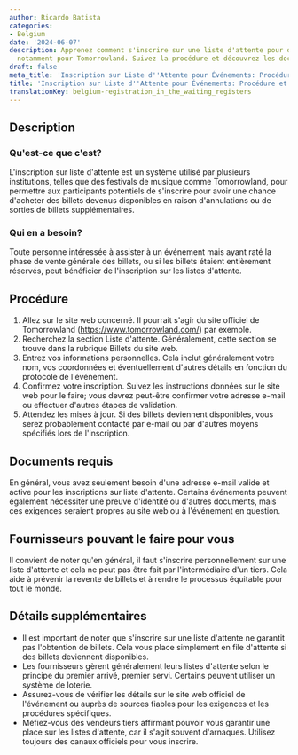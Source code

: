 ```yaml
---
author: Ricardo Batista
categories:
- Belgium
date: '2024-06-07'
description: Apprenez comment s'inscrire sur une liste d'attente pour des événements,
  notamment pour Tomorrowland. Suivez la procédure et découvrez les documents requis.
draft: false
meta_title: 'Inscription sur Liste d''Attente pour Événements: Procédure et Conseils'
title: 'Inscription sur Liste d''Attente pour Événements: Procédure et Conseils'
translationKey: belgium-registration_in_the_waiting_registers
---
```



## Description
### Qu'est-ce que c'est?
L'inscription sur liste d'attente est un système utilisé par plusieurs institutions, telles que des festivals de musique comme Tomorrowland, pour permettre aux participants potentiels de s'inscrire pour avoir une chance d'acheter des billets devenus disponibles en raison d'annulations ou de sorties de billets supplémentaires.

### Qui en a besoin?
Toute personne intéressée à assister à un événement mais ayant raté la phase de vente générale des billets, ou si les billets étaient entièrement réservés, peut bénéficier de l'inscription sur les listes d'attente.

## Procédure
1. Allez sur le site web concerné. Il pourrait s'agir du site officiel de Tomorrowland (https://www.tomorrowland.com/) par exemple.
2. Recherchez la section Liste d'attente. Généralement, cette section se trouve dans la rubrique Billets du site web.
3. Entrez vos informations personnelles. Cela inclut généralement votre nom, vos coordonnées et éventuellement d'autres détails en fonction du protocole de l'événement.
4. Confirmez votre inscription. Suivez les instructions données sur le site web pour le faire; vous devrez peut-être confirmer votre adresse e-mail ou effectuer d'autres étapes de validation.
5. Attendez les mises à jour. Si des billets deviennent disponibles, vous serez probablement contacté par e-mail ou par d'autres moyens spécifiés lors de l'inscription.

## Documents requis
En général, vous avez seulement besoin d'une adresse e-mail valide et active pour les inscriptions sur liste d'attente. Certains événements peuvent également nécessiter une preuve d'identité ou d'autres documents, mais ces exigences seraient propres au site web ou à l'événement en question.

## Fournisseurs pouvant le faire pour vous
Il convient de noter qu'en général, il faut s'inscrire personnellement sur une liste d'attente et cela ne peut pas être fait par l'intermédiaire d'un tiers. Cela aide à prévenir la revente de billets et à rendre le processus équitable pour tout le monde.

## Détails supplémentaires
- Il est important de noter que s'inscrire sur une liste d'attente ne garantit pas l'obtention de billets. Cela vous place simplement en file d'attente si des billets deviennent disponibles.
- Les fournisseurs gèrent généralement leurs listes d'attente selon le principe du premier arrivé, premier servi. Certains peuvent utiliser un système de loterie.
- Assurez-vous de vérifier les détails sur le site web officiel de l'événement ou auprès de sources fiables pour les exigences et les procédures spécifiques.
- Méfiez-vous des vendeurs tiers affirmant pouvoir vous garantir une place sur les listes d'attente, car il s'agit souvent d'arnaques. Utilisez toujours des canaux officiels pour vous inscrire.